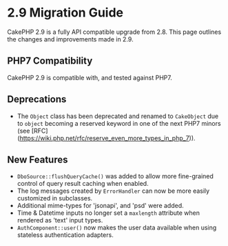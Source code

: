 # 2.9 Migration Guide

CakePHP 2.9 is a fully API compatible upgrade from 2.8. This page outlines
the changes and improvements made in 2.9.

## PHP7 Compatibility

CakePHP 2.9 is compatible with, and tested against PHP7.

## Deprecations

- The `Object` class has been deprecated and renamed to `CakeObject` due to
  `object` becoming a reserved keyword in one of the next PHP7 minors (see
  \[RFC\](<https://wiki.php.net/rfc/reserve_even_more_types_in_php_7>)).

## New Features

- `DboSource::flushQueryCache()` was added to allow more fine-grained control
  of query result caching when enabled.
- The log messages created by `ErrorHandler` can now be more easily customized
  in subclasses.
- Additional mime-types for 'jsonapi', and 'psd' were added.
- Time & Datetime inputs no longer set a `maxlength` attribute when rendered
  as 'text' input types.
- `AuthComponent::user()` now makes the user data available when using
  stateless authentication adapters.
